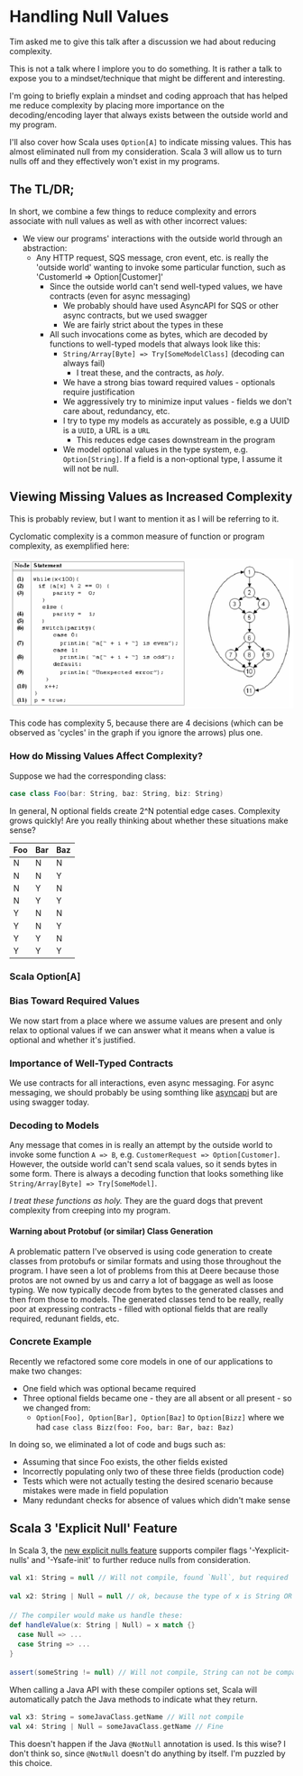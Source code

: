 # Handling Null Values

Tim asked me to give this talk after a discussion we had about reducing complexity.

This is not a talk where I implore you to do something.  It is rather a talk to expose you to a mindset/technique that might be different and interesting.

I'm going to briefly explain a mindset and coding approach that has helped me reduce complexity by placing more importance on the decoding/encoding layer that always exists between the outside world and my program.

I'll also cover how Scala uses `Option[A]` to indicate missing values.  This has almost eliminated null from my consideration.  Scala 3 will allow us to turn nulls off and they effectively won't exist in my programs.

## The TL/DR;

In short, we combine a few things to reduce complexity and errors associate with null values as well as with other incorrect values:

- We view our programs' interactions with the outside world through an abstraction:
  - Any HTTP request, SQS message, cron event, etc. is really the 'outside world' wanting to invoke some particular function, such as 'CustomerId => Option[Customer]'
    - Since the outside world can't send well-typed values, we have contracts (even for async messaging)
      - We probably should have used AsyncAPI for SQS or other async contracts, but we used swagger
      - We are fairly strict about the types in these
    - All such invocations come as bytes, which are decoded by functions to well-typed models that always look like this:
      - `String/Array[Byte] => Try[SomeModelClass]` (decoding can always fail)
        - I treat these, and the contracts, as _holy_.
      - We have a strong bias toward required values - optionals require justification
      - We aggressively try to minimize input values - fields we don't care about, redundancy, etc.
      - I try to type my models as accurately as possible, e.g a UUID is a `UUID`, a URL is a `URL`
        - This reduces edge cases downstream in the program
      - We model optional values in the type system, e.g. `Option[String]`.  If a field is a non-optional type, I assume it will not be null.
      
## Viewing Missing Values as Increased Complexity

This is probably review, but I want to mention it as I will be referring to it.

Cyclomatic complexity is a common measure of function or program complexity, as exemplified here:

![Sample code with complexity 5](./cyclomatic-complexity-1.png)

This code has complexity 5, because there are 4 decisions (which can be observed as 'cycles' in the graph if you ignore the arrows) plus one.

### How do Missing Values Affect Complexity?

Suppose we had the corresponding class:

```scala
case class Foo(bar: String, baz: String, biz: String)
```

In general, N optional fields create 2^N potential edge cases.  Complexity grows quickly!  Are you really thinking about whether these situations make sense?

| Foo  | Bar      | Baz  |
|------|----------|------|
| N    | N        | N    |
| N    | N        | Y    |
| N    | Y        | N    |
| N    | Y        | Y    |
| Y    | N        | N    |
| Y    | N        | Y    |
| Y    | Y        | N    |
| Y    | Y        | Y    |

### Scala Option[A]

### Bias Toward Required Values

We now start from a place where we assume values are present and only relax to optional values if we can answer what it means when a value is optional and whether it's justified.

### Importance of Well-Typed Contracts

We use contracts for all interactions, even async messaging.  For async messaging, we should probably be using somthing like [asyncapi](https://www.asyncapi.com/) but are using swagger today.

### Decoding to Models

Any message that comes in is really an attempt by the outside world to invoke some function `A => B`, e.g. `CustomerRequest => Option[Customer]`.  However, the outside world can't send scala values, so it sends bytes in some form.  There is always a decoding function that looks something like `String/Array[Byte] => Try[SomeModel]`.

_I treat these functions as holy._  They are the guard dogs that prevent complexity from creeping into my program.

#### Warning about Protobuf (or similar) Class Generation

A problematic pattern I've observed is using code generation to create classes from protobufs or similar formats and using those throughout the program.  I have seen a lot of problems from this at Deere because those protos are not owned by us and carry a lot of baggage as well as loose typing.  We now typically decode from bytes to the generated classes and then from those to models.  The generated classes tend to be really, really poor at expressing contracts - filled with optional fields that are really required, redunant fields, etc.

### Concrete Example

Recently we refactored some core models in one of our applications to make two changes:

- One field which was optional became required
- Three optional fields became one - they are all absent or all present - so we changed from:
  - `Option[Foo], Option[Bar], Option[Baz]` to `Option[Bizz]` where we had `case class Bizz(foo: Foo, bar: Bar, baz: Baz)`

In doing so, we eliminated a lot of code and bugs such as:

- Assuming that since Foo exists, the other fields existed
- Incorrectly populating only two of these three fields (production code)
- Tests which were not actually testing the desired scenario because mistakes were made in field population
- Many redundant checks for absence of values which didn't make sense


## Scala 3 'Explicit Null' Feature

In Scala 3, the [new explicit nulls feature](https://dotty.epfl.ch/3.0.0/docs/reference/other-new-features/explicit-nulls.html) supports compiler flags '-Yexplicit-nulls' and '-Ysafe-init' to further reduce nulls from consideration.

```scala
val x1: String = null // Will not compile, found `Null`, but required `String`

val x2: String | Null = null // ok, because the type of x is String OR Null

// The compiler would make us handle these:
def handleValue(x: String | Null) = x match {}
  case Null => ...
  case String => ...
}

assert(someString != null) // Will not compile, String can not be compared with Null
```

When calling a Java API with these compiler options set, Scala will automatically patch the Java methods to indicate what they return.

```scala
val x3: String = someJavaClass.getName // Will not compile
val x4: String | Null = someJavaClass.getName // Fine
```

This doesn't happen if the Java `@NotNull` annotation is used.  Is this wise?  I don't think so, since `@NotNull` doesn't do anything by itself.  I'm puzzled by this choice.